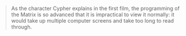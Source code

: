  > As the character Cypher explains in the first film, the programming of the Matrix is so advanced that it is impractical to view it normally: it would take up multiple computer screens and take too long to read through.